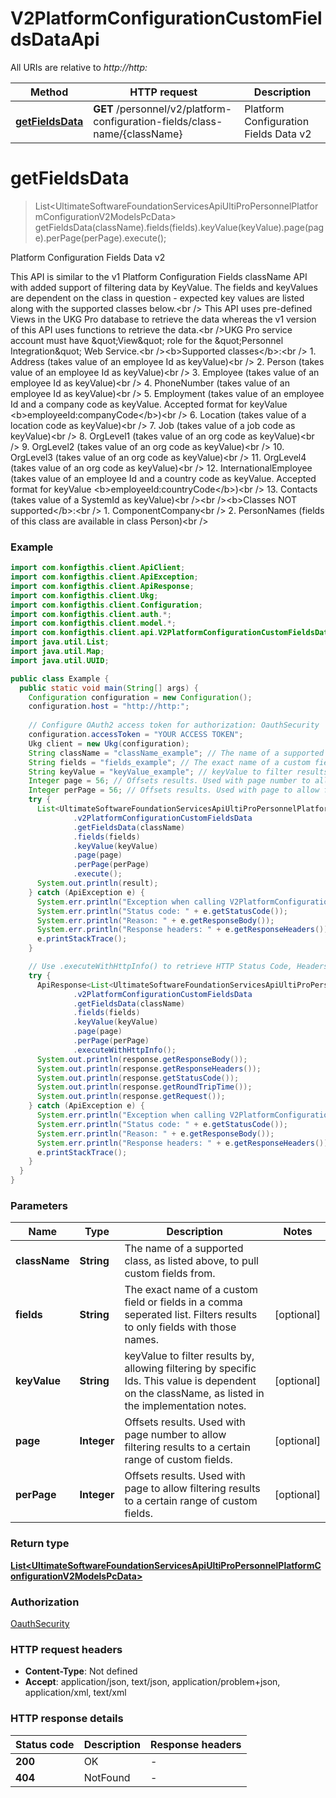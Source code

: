# V2PlatformConfigurationCustomFieldsDataApi

All URIs are relative to *http://http:*

| Method | HTTP request | Description |
|------------- | ------------- | -------------|
| [**getFieldsData**](V2PlatformConfigurationCustomFieldsDataApi.md#getFieldsData) | **GET** /personnel/v2/platform-configuration-fields/class-name/{className} | Platform Configuration Fields Data v2 |


<a name="getFieldsData"></a>
# **getFieldsData**
> List&lt;UltimateSoftwareFoundationServicesApiUltiProPersonnelPlatformConfigurationV2ModelsPcData&gt; getFieldsData(className).fields(fields).keyValue(keyValue).page(page).perPage(perPage).execute();

Platform Configuration Fields Data v2

This API is similar to the v1 Platform Configuration Fields className API with added support of filtering data by KeyValue. The fields and keyValues are dependent on the class in question - expected key values are listed along with the supported classes below.&lt;br /&gt;   This API uses pre-defined Views in the UKG Pro database to retrieve the data whereas the v1 version of this API uses functions to retrieve the data.&lt;br /&gt;UKG Pro service account must have \&quot;View\&quot; role for the \&quot;Personnel Integration\&quot; Web Service.&lt;br /&gt;&lt;b&gt;Supported classes&lt;/b&gt;:&lt;br /&gt;  1. Address (takes value of an employee Id as keyValue)&lt;br /&gt;  2. Person (takes value of an employee Id as keyValue)&lt;br /&gt;  3. Employee (takes value of an employee Id as keyValue)&lt;br /&gt;  4. PhoneNumber (takes value of an employee Id as keyValue)&lt;br /&gt;  5. Employment (takes value of an employee Id and a company code as keyValue. Accepted format for keyValue &lt;b&gt;employeeId:companyCode&lt;/b&gt;)&lt;br /&gt;  6. Location (takes value of a location code as keyValue)&lt;br /&gt;  7. Job (takes value of a job code as keyValue)&lt;br /&gt;  8. OrgLevel1 (takes value of an org code as keyValue)&lt;br /&gt;  9. OrgLevel2 (takes value of an org code as keyValue)&lt;br /&gt;  10. OrgLevel3 (takes value of an org code as keyValue)&lt;br /&gt;  11. OrgLevel4 (takes value of an org code as keyValue)&lt;br /&gt;  12. InternationalEmployee (takes value of an employee Id and a country code as keyValue. Accepted format for keyValue &lt;b&gt;employeeId:countryCode&lt;/b&gt;)&lt;br /&gt;  13. Contacts (takes value of a SystemId as keyValue)&lt;br /&gt;&lt;br /&gt;&lt;b&gt;Classes NOT supported&lt;/b&gt;:&lt;br /&gt;  1. ComponentCompany&lt;br /&gt;  2. PersonNames (fields of this class are available in class Person)&lt;br /&gt;

### Example
```java
import com.konfigthis.client.ApiClient;
import com.konfigthis.client.ApiException;
import com.konfigthis.client.ApiResponse;
import com.konfigthis.client.Ukg;
import com.konfigthis.client.Configuration;
import com.konfigthis.client.auth.*;
import com.konfigthis.client.model.*;
import com.konfigthis.client.api.V2PlatformConfigurationCustomFieldsDataApi;
import java.util.List;
import java.util.Map;
import java.util.UUID;

public class Example {
  public static void main(String[] args) {
    Configuration configuration = new Configuration();
    configuration.host = "http://http:";
    
    // Configure OAuth2 access token for authorization: OauthSecurity
    configuration.accessToken = "YOUR ACCESS TOKEN";
    Ukg client = new Ukg(configuration);
    String className = "className_example"; // The name of a supported class, as listed above, to pull custom fields from.
    String fields = "fields_example"; // The exact name of a custom field or fields in a comma seperated list. Filters results to only fields with those names.
    String keyValue = "keyValue_example"; // keyValue to filter results by, allowing filtering by specific Ids. This value is dependent on the className, as listed in the implementation notes.
    Integer page = 56; // Offsets results. Used with page number to allow filtering results to a certain range of custom fields.
    Integer perPage = 56; // Offsets results. Used with page to allow filtering results to a certain range of custom fields.
    try {
      List<UltimateSoftwareFoundationServicesApiUltiProPersonnelPlatformConfigurationV2ModelsPcData> result = client
              .v2PlatformConfigurationCustomFieldsData
              .getFieldsData(className)
              .fields(fields)
              .keyValue(keyValue)
              .page(page)
              .perPage(perPage)
              .execute();
      System.out.println(result);
    } catch (ApiException e) {
      System.err.println("Exception when calling V2PlatformConfigurationCustomFieldsDataApi#getFieldsData");
      System.err.println("Status code: " + e.getStatusCode());
      System.err.println("Reason: " + e.getResponseBody());
      System.err.println("Response headers: " + e.getResponseHeaders());
      e.printStackTrace();
    }

    // Use .executeWithHttpInfo() to retrieve HTTP Status Code, Headers and Request
    try {
      ApiResponse<List<UltimateSoftwareFoundationServicesApiUltiProPersonnelPlatformConfigurationV2ModelsPcData>> response = client
              .v2PlatformConfigurationCustomFieldsData
              .getFieldsData(className)
              .fields(fields)
              .keyValue(keyValue)
              .page(page)
              .perPage(perPage)
              .executeWithHttpInfo();
      System.out.println(response.getResponseBody());
      System.out.println(response.getResponseHeaders());
      System.out.println(response.getStatusCode());
      System.out.println(response.getRoundTripTime());
      System.out.println(response.getRequest());
    } catch (ApiException e) {
      System.err.println("Exception when calling V2PlatformConfigurationCustomFieldsDataApi#getFieldsData");
      System.err.println("Status code: " + e.getStatusCode());
      System.err.println("Reason: " + e.getResponseBody());
      System.err.println("Response headers: " + e.getResponseHeaders());
      e.printStackTrace();
    }
  }
}

```

### Parameters

| Name | Type | Description  | Notes |
|------------- | ------------- | ------------- | -------------|
| **className** | **String**| The name of a supported class, as listed above, to pull custom fields from. | |
| **fields** | **String**| The exact name of a custom field or fields in a comma seperated list. Filters results to only fields with those names. | [optional] |
| **keyValue** | **String**| keyValue to filter results by, allowing filtering by specific Ids. This value is dependent on the className, as listed in the implementation notes. | [optional] |
| **page** | **Integer**| Offsets results. Used with page number to allow filtering results to a certain range of custom fields. | [optional] |
| **perPage** | **Integer**| Offsets results. Used with page to allow filtering results to a certain range of custom fields. | [optional] |

### Return type

[**List&lt;UltimateSoftwareFoundationServicesApiUltiProPersonnelPlatformConfigurationV2ModelsPcData&gt;**](UltimateSoftwareFoundationServicesApiUltiProPersonnelPlatformConfigurationV2ModelsPcData.md)

### Authorization

[OauthSecurity](../README.md#OauthSecurity)

### HTTP request headers

 - **Content-Type**: Not defined
 - **Accept**: application/json, text/json, application/problem+json, application/xml, text/xml

### HTTP response details
| Status code | Description | Response headers |
|-------------|-------------|------------------|
| **200** | OK |  -  |
| **404** | NotFound |  -  |

